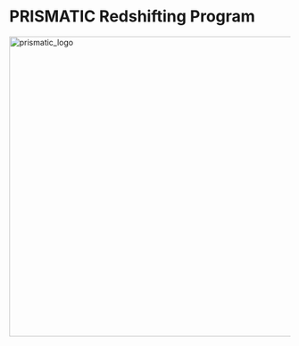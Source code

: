 # PRISMATIC Redshifting Program

<img width="537" alt="prismatic_logo" src="https://github.com/user-attachments/assets/be684848-9304-40fe-8420-851bfad3f844" />


